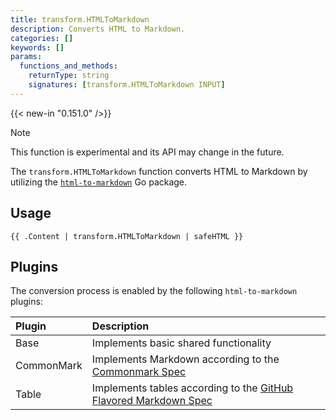 ```yaml
---
title: transform.HTMLToMarkdown
description: Converts HTML to Markdown.
categories: []
keywords: []
params:
  functions_and_methods:
    returnType: string
    signatures: [transform.HTMLToMarkdown INPUT]
---
```


{{< new-in "0.151.0" />}}

> [!note]
> This function is experimental and its API may change in the future.

The `transform.HTMLToMarkdown` function converts HTML to Markdown by utilizing the [`html-to-markdown`][] Go package.

## Usage

```go-html-template
{{ .Content | transform.HTMLToMarkdown | safeHTML }}
```

## Plugins

The conversion process is enabled by the following `html-to-markdown` plugins:

Plugin|Description
:--|:--
Base|Implements basic shared functionality
CommonMark|Implements Markdown according to the [Commonmark Spec][]
Table|Implements tables according to the [GitHub Flavored Markdown Spec][]

[`html-to-markdown`]: https://github.com/JohannesKaufmann/html-to-markdown?tab=readme-ov-file#readme
[Commonmark Spec]: https://spec.commonmark.org/current/
[GitHub Flavored Markdown Spec]: https://github.github.com/gfm/
